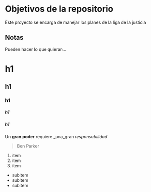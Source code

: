 # Objetivos de la repositorio

Este proyecto se encarga de manejar los planes de la liga de la justicia


## Notas
Pueden hacer lo que quieran...

# h1
## h1
### h1
##### h1
##### h1

Un **gran poder** requiere _una_gran *responsabilidad*
> Ben Parker

1. item
2. item
3. item
  * subitem
  * subitem
  * subitem
